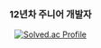 <div align="center">

### 12년차 주니어 개발자

[![Solved.ac Profile](http://mazassumnida.wtf/api/generate_badge?boj=yklovejesus)](https://solved.ac/yklovejesus)

</div>
